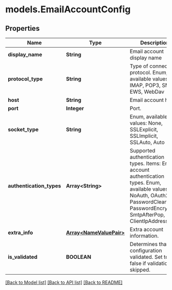 # models.EmailAccountConfig
## Properties
Name | Type | Description | Notes
------------ | ------------- | ------------- | -------------
**display_name** | **String** | Email account display name              | [optional] 
**protocol_type** | **String** | Type of connection protocol. Enum, available values: IMAP, POP3, SMTP, EWS, WebDav | 
**host** | **String** | Email account host.              | [optional] 
**port** | **Integer** | Port.              | [optional] 
**socket_type** | **String** | Enum, available values: None, SSLExplicit, SSLImplicit, SSLAuto, Auto | 
**authentication_types** | **Array&lt;String&gt;** | Supported authentication types.              Items: Email account authentication types. Enum, available values: NoAuth, OAuth2, PasswordCleartext, PasswordEncrypted, SmtpAfterPop, ClientIpAddress | [optional] 
**extra_info** | [**Array&lt;NameValuePair&gt;**](NameValuePair.md) | Extra account information.              | [optional] 
**is_validated** | **BOOLEAN** | Determines that configuration validated. Set to false if validation skipped.              | 



[[Back to Model list]](README.md#documentation-for-models) [[Back to API list]](README.md#documentation-for-api-endpoints) [[Back to README]](README.md)


